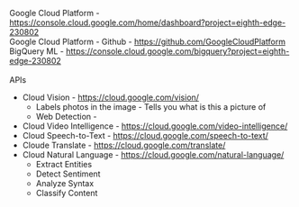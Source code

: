 Google Cloud Platform - https://console.cloud.google.com/home/dashboard?project=eighth-edge-230802 <br/>
Google Cloud Platform - Github - https://github.com/GoogleCloudPlatform <br/>
BigQuery ML - https://console.cloud.google.com/bigquery?project=eighth-edge-230802 <br/>
 <br/>
APIs <br/>
* Cloud Vision - https://cloud.google.com/vision/
  * Labels photos in the image - Tells you what is this a picture of
  * Web Detection - 
* Cloud Video Intelligence - https://cloud.google.com/video-intelligence/
* Cloud Speech-to-Text - https://cloud.google.com/speech-to-text/
* Cloude Translate - https://cloud.google.com/translate/
* Cloud Natural Language - https://cloud.google.com/natural-language/
  * Extract Entities
  * Detect Sentiment
  * Analyze Syntax
  * Classify Content







